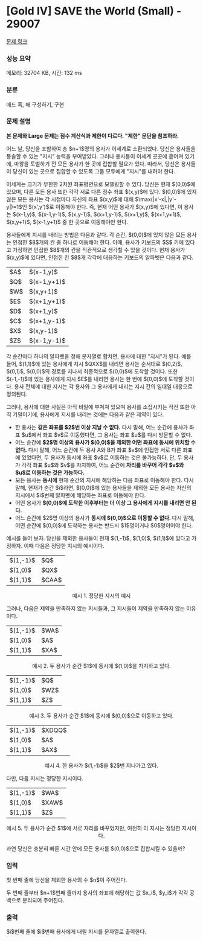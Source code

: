 # [Gold IV] SAVE the World (Small) - 29007 

[문제 링크](https://www.acmicpc.net/problem/29007) 

### 성능 요약

메모리: 32704 KB, 시간: 132 ms

### 분류

애드 혹, 해 구성하기, 구현

### 문제 설명

<p><strong>본 문제와 Large 문제는 점수 계산식과 제한이 다르다. "제한" 문단을 참조하라.</strong></p>

<p>어느 날, 당신을 포함하여 총 $n+1$명의 용사가 이세계로 소환되었다. 당신은 용사들을 통솔할 수 있는 "지시" 능력을 부여받았다. 그러나 용사들이 이세계 곳곳에 흩어져 있기에, 마왕을 토벌하기 전 모든 용사가 한 곳에 집합할 필요가 있다. 따라서, 당신은 용사들이 당신이 있는 곳으로 집합할 수 있도록 그들 모두에게 "지시"를 내려야 한다.</p>

<p>이세계는 크기가 무한한 2차원 좌표평면으로 모델링할 수 있다. 당신은 현재 $(0,0)$에 있으며, 다른 모든 용사 또한 각각 서로 다른 정수 좌표 $(x,y)$에 있다. $(0,0)$에 있지 않은 모든 용사는 각 시점마다 자신의 좌표 $(x,y)$에 대해 $\max(|x'-x|,|y'-y|)=1$인 $(x',y')$로 이동해야 한다. 즉, 현재 어떤 용사가 $(x,y)$에 있다면, 이 용사는 $(x-1,y)$, $(x-1,y-1)$, $(x,y-1)$, $(x+1,y-1)$, $(x+1,y)$, $(x+1,y+1)$, $(x,y+1)$, $(x-1,y+1)$ 중 한 곳으로 이동해야만 한다.</p>

<p>용사들에게 지시를 내리는 방법은 다음과 같다. 각 순간, $(0,0)$에 있지 않은 모든 용사는 인접한 $8$개의 칸 중 하나로 이동해야 한다. 이때, 용사가 키보드의 $S$ 키에 있다고 가정하면 인접한 $8$개의 칸을 직관적으로 생각할 수 있을 것이다. 현재 용사가 $(x,y)$에 있다면, 인접한 칸 $8$개 각각에 대응하는 키보드의 알파벳은 다음과 같다.</p>

<table align="center" border="0" cellpadding="0" cellspacing="0" class="table table-bordered" style="width: 250px;">
	<tbody>
		<tr>
			<td>$A$</td>
			<td>$(x-1,y)$</td>
		</tr>
		<tr>
			<td>$Q$</td>
			<td>$(x-1,y+1)$</td>
		</tr>
		<tr>
			<td>$W$</td>
			<td>$(x,y+1)$</td>
		</tr>
		<tr>
			<td>$E$</td>
			<td>$(x+1,y+1)$</td>
		</tr>
		<tr>
			<td>$D$</td>
			<td>$(x+1,y)$</td>
		</tr>
		<tr>
			<td>$C$</td>
			<td>$(x+1,y-1)$</td>
		</tr>
		<tr>
			<td>$X$</td>
			<td>$(x,y-1)$</td>
		</tr>
		<tr>
			<td>$Z$</td>
			<td>$(x-1,y-1)$</td>
		</tr>
	</tbody>
</table>

<p>각 순간마다 하나의 알파벳을 정해 문자열로 합치면, 용사에 대한 "지시"가 된다. 예를 들어, $(1,1)$에 있는 용사에게 지시 $QXX$를 내리면 용사는 순서대로 $(0,2)$, $(0,1)$, $(0,0)$의 경로를 지나서 최종적으로 $(0,0)$에 도착할 것이다. 또한 $(-1,-1)$에 있는 용사에게 지시 $E$를 내리면 용사는 한 번에 $(0,0)$에 도착할 것이다. 용사 전체에 대한 지시는 각 용사와 그 용사에게 내리는 지시 간의 일대일 대응으로 정의된다.</p>

<p>그러나, 용사에 대한 사실은 아직 비밀에 부쳐져 있으며 용사를 소집시키는 작전 또한 아직 기밀이기에, 용사에게 지시를 내리는 것에는 다음과 같은 제약이 있다.</p>

<ul>
	<li>한 용사는 <strong>같은 좌표를 $2$번 이상 지날 수 없다.</strong> 다시 말해, 어느 순간에 용사가 좌표 $u$에서 좌표 $v$로 이동했다면, 그 용사는 좌표 $u$를 다시 방문할 수 없다.</li>
	<li>어느 순간에 <strong>$2$명 이상의 용사가 $(0,0)$을 제외한 어떤 좌표에 동시에 위치할 수 없다.</strong> 다시 말해, 어느 순간에 두 용사 A와 B가 좌표 $v$에 인접한 서로 다른 좌표에 있었다면, 두 용사가 동시에 좌표 $v$로 이동하는 것은 불가능하다. 단, 두 용사가 각각 좌표 $u$와 $v$를 차지하여, 어느 순간에 <strong>자리를 바꾸어 각각 $v$와 $u$로 이동하는 것은 가능하다.</strong></li>
	<li>모든 용사는 <strong>동시에</strong> 현재 순간의 지시에 해당하는 다음 좌표로 이동해야 한다. 다시 말해, 현재가 순간 $i$라면, $(0,0)$에 있는 용사들을 제외한 모든 용사는 자신의 지시에서 $i$번째 알파벳에 해당하는 좌표로 이동해야 한다.</li>
	<li>어떤 용사가 <strong>$(0,0)$에 도착한 이후부터는 더 이상 그 용사에게 지시를 내리면 안 된다.</strong></li>
	<li>어느 순간에 $2$명 이상의 용사가 <strong>동시에 $(0,0)$으로 이동할 수 없다. </strong>다시 말해, 어떤 순간에 $(0,0)$에 도착하는 용사는 반드시 $1$명이거나 $0$명이어야 한다.</li>
</ul>

<p>예시를 들어 보자. 당신을 제외한 용사들이 현재 $(1,-1)$, $(1,0)$, $(1,1)$에 있다고 가정하자. 이때 다음은 정당한 지시의 예시이다.</p>

<table align="center" border="0" cellpadding="0" cellspacing="0" class="table table-bordered" style="width: 250px;">
	<tbody>
		<tr>
			<td>$(1,-1)$</td>
			<td>$Q$</td>
		</tr>
		<tr>
			<td>$(1,0)$</td>
			<td>$QX$</td>
		</tr>
		<tr>
			<td>$(1,1)$</td>
			<td>$CAA$</td>
		</tr>
	</tbody>
</table>

<p style="text-align: center;">예시 1. 정당한 지시의 예시</p>

<p>그러나, 다음은 제약을 만족하지 않는 지시들과, 그 지시들이 제약을 만족하지 않는 이유이다.</p>

<table align="center" border="0" cellpadding="0" cellspacing="0" class="table table-bordered" style="width: 250px;">
	<tbody>
		<tr>
			<td>$(1,-1)$</td>
			<td>$WA$</td>
		</tr>
		<tr>
			<td>$(1,0)$</td>
			<td>$A$</td>
		</tr>
		<tr>
			<td>$(1,1)$</td>
			<td>$XA$</td>
		</tr>
	</tbody>
</table>

<p style="text-align: center;">예시 2. 두 용사가 순간 $1$에 동시에 $(1,0)$을 차지하고 있다.</p>

<table align="center" border="0" cellpadding="0" cellspacing="0" class="table table-bordered" style="width: 250px;">
	<tbody>
		<tr>
			<td>$(1,-1)$</td>
			<td>$Q$</td>
		</tr>
		<tr>
			<td>$(1,0)$</td>
			<td>$WZ$</td>
		</tr>
		<tr>
			<td>$(1,1)$</td>
			<td>$Z$</td>
		</tr>
	</tbody>
</table>

<p style="text-align: center;">예시 3. 두 용사가 순간 $1$에 동시에 $(0,0)$으로 이동하고 있다.</p>

<table align="center" border="0" cellpadding="0" cellspacing="0" class="table table-bordered" style="width: 250px;">
	<tbody>
		<tr>
			<td>$(1,-1)$</td>
			<td>$XDQQ$</td>
		</tr>
		<tr>
			<td>$(1,0)$</td>
			<td>$A$</td>
		</tr>
		<tr>
			<td>$(1,1)$</td>
			<td>$AX$</td>
		</tr>
	</tbody>
</table>

<p style="text-align: center;">예시 4. 한 용사가 $(1,-1)$을 $2$번 지나가고 있다.</p>

<p>다만, 다음 지시는 정당한 지시이다.</p>

<table align="center" border="0" cellpadding="0" cellspacing="0" class="table table-bordered" style="width: 250px;">
	<tbody>
		<tr>
			<td>$(1,-1)$</td>
			<td>$WA$</td>
		</tr>
		<tr>
			<td>$(1,0)$</td>
			<td>$XAW$</td>
		</tr>
		<tr>
			<td>$(1,1)$</td>
			<td>$Z$</td>
		</tr>
	</tbody>
</table>

<p style="text-align: center;">예시 5. 두 용사가 순간 $1$에 서로 자리를 바꾸었지만, 여전히 이 지시는 정당한 지시이다.</p>

<p>과연 당신은 충분히 빠른 시간 안에 모든 용사를 $(0,0)$으로 집합시킬 수 있을까?</p>

### 입력 

 <p>첫 번째 줄에 당신을 제외한 용사의 수 $n$이 주어진다.</p>

<p>두 번째 줄부터 $n+1$번째 줄까지 용사의 좌표에 해당하는 값 $x_i$, $y_i$가 각각 공백으로 분리되어 주어진다.</p>

### 출력 

 <p>$i$번째 줄에 $i$번째 용사에게 내릴 지시를 문자열로 출력한다.</p>

